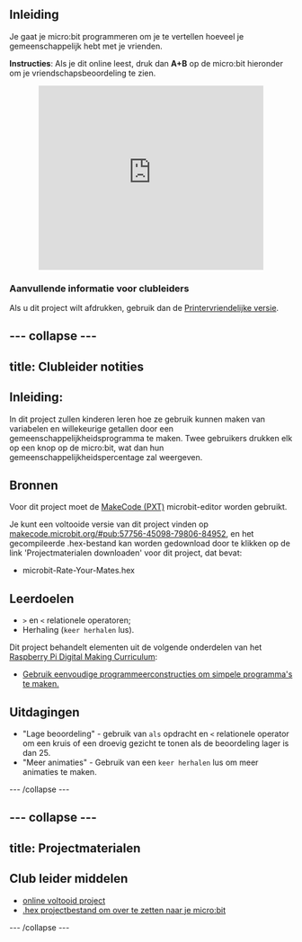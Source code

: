 ## Inleiding

Je gaat je micro:bit programmeren om je te vertellen hoeveel je gemeenschappelijk hebt met je vrienden.

**Instructies**: Als je dit online leest, druk dan **A+B** op de micro:bit hieronder om je vriendschapsbeoordeling te zien.

<div class="trinket" style="width:400px;margin: 0 auto;">
<div style="position:relative;height:0;padding-bottom:81.97%;overflow:hidden;"><iframe style="position:absolute;top:0;left:0;width:100%;height:100%;" src="https://makecode.microbit.org/---run?id=_iLDhcVa0K2Fd" allowfullscreen="allowfullscreen" sandbox="allow-popups allow-scripts allow-same-origin" frameborder="0"></iframe></div>
</div>

### Aanvullende informatie voor clubleiders

Als u dit project wilt afdrukken, gebruik dan de [Printervriendelijke versie](https://projects.raspberrypi.org/nl-NL/projects/rate-your-mates/print).

--- collapse ---
---
title: Clubleider notities
---

## Inleiding:

In dit project zullen kinderen leren hoe ze gebruik kunnen maken van variabelen en willekeurige getallen door een gemeenschappelijkheidsprogramma te maken. Twee gebruikers drukken elk op een knop op de micro:bit, wat dan hun gemeenschappelijkheidspercentage zal weergeven.

## Bronnen

Voor dit project moet de [MakeCode (PXT)](http://jumpto.cc/mb-new) microbit-editor worden gebruikt.

Je kunt een voltooide versie van dit project vinden op [makecode.microbit.org/#pub:57756-45098-79806-84952](https://makecode.microbit.org/#pub:57756-45098-79806-84952), en het gecompileerde .hex-bestand kan worden gedownload door te klikken op de link 'Projectmaterialen downloaden' voor dit project, dat bevat:

* microbit-Rate-Your-Mates.hex

## Leerdoelen

* `>` en `<` relationele operatoren;
* Herhaling (`keer herhalen` lus).

Dit project behandelt elementen uit de volgende onderdelen van het [Raspberry Pi Digital Making Curriculum](http://rpf.io/curriculum):

* [Gebruik eenvoudige programmeerconstructies om simpele programma's te maken.](https://www.raspberrypi.org/curriculum/programming/creator)

## Uitdagingen

* "Lage beoordeling" - gebruik van `als` opdracht en `<` relationele operator om een kruis of een droevig gezicht te tonen als de beoordeling lager is dan 25.
* "Meer animaties" - Gebruik van een `keer herhalen` lus om meer animaties te maken.

--- /collapse ---

--- collapse ---
---
title: Projectmaterialen
---

## Club leider middelen

* [online voltooid project](https://makecode.microbit.org/#pub:57756-45098-79806-84952)
* [.hex projectbestand om over te zetten naar je micro:bit](resources/microbit-Rate-Your-Mates.hex)

--- /collapse ---
